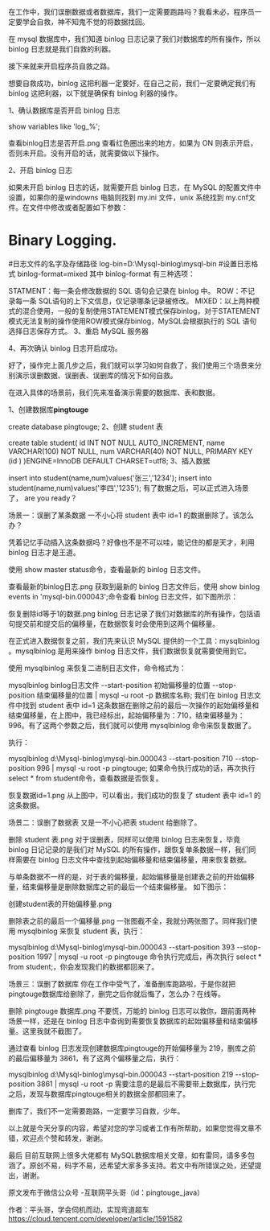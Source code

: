 在工作中，我们误删数据或者数据库，我们一定需要跑路吗？我看未必，程序员一定要学会自救，神不知鬼不觉的将数据找回。

在 mysql 数据库中，我们知道 binlog 日志记录了我们对数据库的所有操作，所以 binlog 日志就是我们自救的利器。

接下来就来开启程序员自救之路。

想要自救成功，binlog 这把利器一定要好，在自己之前，我们一定要确定我们有 binlog 这把利器，以下就是确保有 binlog 利器的操作。

1、确认数据库是否开启 binlog 日志

show variables like 'log_%';

查看binlog日志是否开启.png
查看红色圈出来的地方，如果为 ON 则表示开启，否则未开启。没有开启的话，就需要做以下操作。

2、开启 binlog 日志

如果未开启 binlog 日志的话，就需要开启 binlog 日志，在 MySQL 的配置文件中设置，如果你的是windowns 电脑则找到 my.ini 文件，unix 系统找到 my.cnf文件。在文件中修改或者配置如下参数：

# Binary Logging.
#日志文件的名字及存储路径
log-bin=D:\Mysql-binlog\mysql-bin
#设置日志格式
binlog-format=mixed
其中 binlog-format 有三种选项：

STATMENT：每一条会修改数据的 SQL 语句会记录在 binlog 中。
ROW：不记录每一条 SQL语句的上下文信息，仅记录哪条记录被修改。
MIXED：以上两种模式的混合使用，一般的复制使用STATEMENT模式保存binlog，对于STATEMENT模式无法复制的操作使用ROW模式保存binlog，MySQL会根据执行的 SQL 语句选择日志保存方式。
3、重启 MySQL 服务器

4、再次确认 binlog 日志开启成功。

好了，操作完上面几步之后，我们就可以学习如何自救了，我们使用三个场景来分别演示误删数据、误删表、误删库的情况下如何自救。

在进入具体的场景前，我们先来准备演示需要的数据库、表和数据。

1、创建数据库**pingtouge**

create database pingtouge;
2、创建 student 表

create table student(
   id INT NOT NULL AUTO_INCREMENT,
   name VARCHAR(100) NOT NULL,
   num VARCHAR(40) NOT NULL,
   PRIMARY KEY (id )
)ENGINE=InnoDB DEFAULT CHARSET=utf8;
3、插入数据

insert into student(name,num)values('张三','1234');
insert into student(name,num)values('李四','1235');
有了数据之后，可以正式进入场景了， are you ready？

场景一：误删了某条数据
一不小心将 student 表中 id=1 的数据删除了。该怎么办？

凭着记忆手动插入这条数据吗？好像也不是不可以哇，能记住的都是天才，利用 binlog 日志才是王道。

使用 show master status命令，查看最新的 binlog 日志文件。 


查看最新的binlog日志.png
获取到最新的 binlog 日志文件后，使用 show binlog events in 'mysql-bin.000043';命令查看 binlog 日志文件，如下图所示：


恢复删除id等于1的数据.png
binlog 日志记录了我们对数据库的所有操作，包括语句提交前和提交后的偏移量，在数据恢复时会使用到这两个偏移量。

在正式进入数据恢复之前，我们先来认识 MySQL 提供的一个工具：mysqlbinlog 。mysqlbinlog 是用来操作 binlog 日志文件，我们数据恢复就需要使用到它。

使用 mysqlbinlog 来恢复二进制日志文件，命令格式为：

 mysqlbinlog binlog日志文件 --start-position 初始偏移量的位置 --stop-position 结束偏移量的位置 | mysql -u root -p 数据库名称;
我们在 binlog 日志文件中找到 student 表中 id=1 这条数据在删除之前的最后一次操作的起始偏移量和结束偏移量，在上图中，我已经标出，起始偏移量为：710，结束偏移量为：996。有了这两个参数之后，我们就可以使用 mysqlbinlog 命令来恢复数据了。

执行：

 mysqlbinlog d:\Mysql-binlog\mysql-bin.000043 --start-position 710 --stop-position 996 | mysql -u root -p pingtouge;
如果命令执行成功的话，再次执行 select * from student命令，查看数据是否恢复。


恢复数据id=1.png
从上图中，可以看出，我们成功的恢复了 student 表中 id=1 的这条数据。

场景二：误删了数据表
又是一不小心把表 student 给删除了。


删除 student 表.png
对于误删表，同样可以使用 binlog 日志来恢复，毕竟 binlog 日记记录的是我们对 MySQL 的所有操作，跟恢复单条数据一样，我们同样需要在 binlog 日志文件中查找到起始偏移量和结束偏移量，用来恢复数据。

与单条数据不一样的是，对于表的偏移量，起始偏移量是创建表之前的开始偏移量，结束偏移量是删除数据库之前的最后一个结束偏移量。 如下图示：


创建student表的开始偏移量.png

删除表之前的最后一个偏移量.png
一张图截不全，我就分两张图了。同样我们使用 mysqlbinlog 来恢复 student 表，执行：

 mysqlbinlog d:\Mysql-binlog\mysql-bin.000043 --start-position 393 --stop-position 1997 | mysql -u root -p pingtouge
命令执行完成后，再次执行 select * from student;，你会发现我们的数据都回来了。

场景三：误删了数据库
你在工作中受气了，准备删库跑路啦，于是你就把pingtouge数据库给删除了，删完之后你就后悔了，怎么办？在线等。


删除 pingtouge 数据库.png
不要慌，万能的 binlog 日志可以救你，跟前面两种场景一样，还是在 binlog 日志中查询到需要恢复数据库的起始偏移量和结束偏移量。这里我就不截图了。

通过查看 binlog 日志发现创建数据库pingtouge的开始偏移量为 219，删库之前的最后偏移量为 3861，有了这两个偏移量之后，执行：

mysqlbinlog d:\Mysql-binlog\mysql-bin.000043 --start-position 219 --stop-position 3861 | mysql -u root -p
需要注意的是最后不需要带上数据库，执行完之后，发现与数据库pingtouge相关的数据全部都回来了。

删库了，我们不一定需要跑路，一定要学习自救，少年。

以上就是今天分享的内容，希望对您的学习或者工作有所帮助，如果您觉得文章不错，欢迎点个赞和转发，谢谢。

最后
目前互联网上很多大佬都有 MySQL数据库相关文章，如有雷同，请多多包涵了。原创不易，码字不易，还希望大家多多支持。若文中有所错误之处，还望提出，谢谢。

原文发布于微信公众号 -互联网平头哥（id：pingtouge_java）

作者：平头哥，学会伺机而动，实现弯道超车  https://cloud.tencent.com/developer/article/1591582